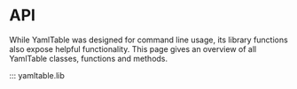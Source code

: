 # API

While YamlTable was designed for command line usage, its library functions also
expose helpful functionality. This page gives an overview of all YamlTable
classes, functions and methods.

::: yamltable.lib
